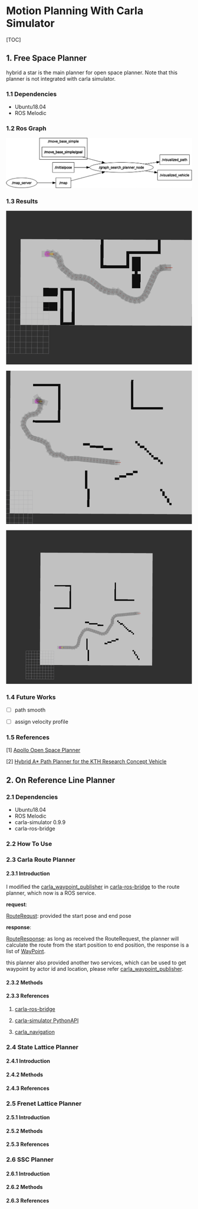 # Motion Planning With Carla Simulator

[TOC]




## 1. Free Space Planner

hybrid a star is the main planner for open space planner. Note that this planner is not integrated with carla simulator.

### 1.1 Dependencies

- Ubuntu18.04
- ROS Melodic

### 1.2 Ros Graph

![](./graph_search_planner/figs/rosgraph.png)

### 1.3 Results

![](./graph_search_planner/figs/hybrid_astar_result1.png)

![](./graph_search_planner/figs/hybrid_astar_result2.png)

![](./graph_search_planner/figs/hybrid_astar_result3.png)


### 1.4 Future Works

- [ ] path smooth

- [ ] assign velocity profile

### 1.5 References

[1]  [Apollo Open Space Planner](https://github.com/ApolloAuto/apollo/tree/master/modules/planning) 

[2] [Hybrid A* Path Planner for the KTH Research Concept Vehicle](https://github.com/karlkurzer/path_planner)

## 2. On Reference Line Planner

### 2.1 Dependencies

- Ubuntu18.04
- ROS Melodic
- carla-simulator 0.9.9
- carla-ros-bridge

### 2.2 How To Use


### 2.3 Carla Route Planner
#### 2.3.1 Introduction
I modified the [carla_waypoint_publisher](https://github.com/carla-simulator/ros-bridge/tree/master/carla_waypoint_publisher) in [carla-ros-bridge](https://github.com/carla-simulator/ros-bridge)  to the route planner, which now is a ROS service.

**request**:

[RouteRequst](./planning_srvs/srv/Route.srv): provided the start pose and end pose

**response**:

[RouteResponse](./planning_srvs/srv/Route.srv): as long as received the RouteRequest, the planner will calculate the route from the start position to end position, the response is a list of [WayPoint](./planning_msgs/msg/WayPoint.msg).

this planner also provided another two services, which can be used to get waypoint by actor id and location, please refer  [carla_waypoint_publisher](https://github.com/carla-simulator/ros-bridge/tree/master/carla_waypoint_publisher).

#### 2.3.2 Methods


#### 2.3.3 References
1. [carla-ros-bridge](https://github.com/carla-simulator/ros-bridge)

2. [carla-simulator PythonAPI](https://carla.readthedocs.io/en/latest/python_api)

3. [carla_navigation](https://github.com/carla-simulator/carla/tree/master/PythonAPI/carla/agents/navigation)

### 2.4 State Lattice Planner 
#### 2.4.1 Introduction

#### 2.4.2 Methods

#### 2.4.3 References

### 2.5 Frenet Lattice Planner
#### 2.5.1 Introduction

#### 2.5.2 Methods

#### 2.5.3 References

### 2.6 SSC Planner
#### 2.6.1 Introduction

#### 2.6.2 Methods

#### 2.6.3 References



